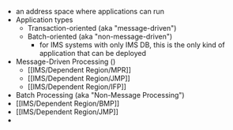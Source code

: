 - an address space where applications can run
- Application types
	- Transaction-oriented (aka "message-driven")
	- Batch-oriented (aka "non-message-driven")
		- for IMS systems with only IMS DB, this is the only kind of application that can be deployed
- Message-Driven Processing ()
	- [[IMS/Dependent Region/MPR]]
	- [[IMS/Dependent Region/JMP]]
	- [[IMS/Dependent Region/IFP]]
- Batch Processing (aka "Non-Message Processing")
- [[IMS/Dependent Region/BMP]]
- [[IMS/Dependent Region/JMP]]
-